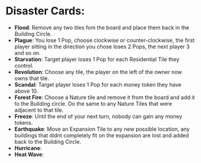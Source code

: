 # Disaster Cards:
- **Flood**:
  Remove any two tiles fom the board and place them back in the Building Circle.
- **Plague**:
  You lose 1 Pop, choose clockwise or counter-clockwise, the first player sitting in the direction you chose loses 2 Pops, the next player 3 and so on.
- **Starvation**:
  Target player loses 1 Pop for each Residential Tile they control.
- **Revolution**:
  Choose any tile, the player on the left of the owner now owns that tile.
- **Scandal**:
  Target player loses 1 Pop for each money token they have above 10.
- **Forest Fire**:
  Choose a Nature tile and remove it from the board and add it to the Building circle. Do the same to any Nature Tiles that were adjacent to that tile.
- **Freeze**:
  Until the end of your next turn, nobody can gain any money tokens.
- **Earthquake**:
  Move an Expansion Tile to any new possible location, any buildings that didnt completely fit on the expansion are lost and added back to the Building Circle.
- **Hurricane**: 
- **Heat Wave**: 
  
